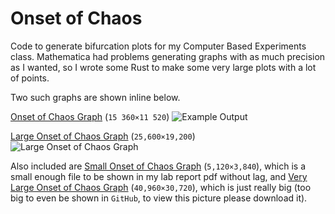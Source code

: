 # Onset of Chaos

Code to generate bifurcation plots for my Computer Based Experiments class. Mathematica had problems generating graphs 
with as much precision as I wanted, so I wrote some Rust to make some very large plots with a lot of points.

Two such graphs are shown inline below.

[Onset of Chaos Graph](chaos.png) (`15 360×11 520`)
![Example Output](chaos.png)

[Large Onset of Chaos Graph](chaos.png) (`25,600×19,200`)
![Large Onset of Chaos Graph](chaos_large.png)

Also included are [Small Onset of Chaos Graph](chaos_small.png) (`5,120×3,840`), which is a small enough file to be 
shown in my lab report pdf without lag, and [Very Large Onset of Chaos Graph](chaos_very_large.png) (`40,960×30,720`), 
which is just really big (too big to even be shown in `GitHub`, to view this picture please download it).
